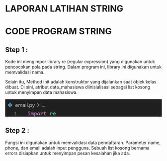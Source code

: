 # LAPORAN LATIHAN STRING

# CODE PROGRAM STRING

## Step 1 :

Kode ini mengimpor library re (regular expression) yang digunakan untuk pencocokan pola pada string. Dalam program ini, library ini digunakan untuk memvalidasi nama.

Selain itu, Method init adalah konstruktor yang dijalankan saat objek kelas dibuat. Di sini, atribut data_mahasiswa diinisialisasi sebagai list kosong untuk menyimpan data mahasiswa.

![gambar](https://github.com/M-Rakha/labpy09/blob/4e22f64f49eb736a4b82b55b0ccab5e2d2e8d7d6/Cuplikan%20layar%202025-01-03%20184453.png)

## Step 2 :

Fungsi ini digunakan untuk memvalidasi data pendaftaran. Parameter name, phone, dan email adalah input pengguna. Sebuah list kosong bernama errors disiapkan untuk menyimpan pesan kesalahan jika ada.


